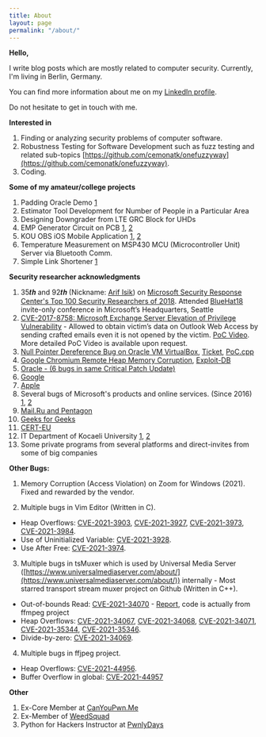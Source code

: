 ```yaml
---
title: About
layout: page
permalink: "/about/"
---
```


**Hello,**

I write blog posts which are mostly related to computer security. Currently, I'm living in Berlin, Germany.

You can find more information about me on my [LinkedIn profile](https://www.linkedin.com/in/cemkaragun/).

Do not hesitate to get in touch with me.


**Interested in**

1. Finding or analyzing security problems of computer software.
2. Robustness Testing for Software Development such as fuzz testing and related sub-topics [https://github.com/cemonatk/onefuzzyway](https://github.com/cemonatk/onefuzzyway).
3. Coding.


**Some of my amateur/college projects**

1. Padding Oracle Demo [1](https://github.com/cemonatk/padding-oracle-demo) 
3. Estimator Tool Development for Number of People in a Particular Area
4. Designing Downgrader from LTE GRC Block for UHDs
5. EMP Generator Circuit on PCB [1](https://www.youtube.com/watch?v=0AXbYcZK5Zg), [2](https://www.youtube.com/watch?v=L3rPS9NVulY)
6. KOU OBS iOS Mobile Application [1](https://archive.fo/IFAER), [2](https://apps.apple.com/tr/app/ko%C3%BC-%C3%B6bs/id1299810090)
7. Temperature Measurement on MSP430 MCU (Microcontroller Unit) Server via Bluetooth Comm.
8. Simple Link Shortener [1](https://github.com/cemonatk/simple-linkshortener)


**Security researcher acknowledgments**

1. 35𝒕𝒉 and 92𝒕𝒉 (Nickname: [Arif Isik](https://en.wikipedia.org/wiki/G.O.R.A.#Cast)) on [Microsoft Security Response Center's Top 100 Security Researchers of 2018](https://msrc-blog.microsoft.com/2018/08/08/microsofts-top-100-security-researchers-black-hat-2018-edition/). Attended [BlueHat18](https://en.wikipedia.org/wiki/BlueHat) invite-only conference in Microsoft’s Headquarters, Seattle
2. [CVE-2017-8758: Microsoft Exchange Server Elevation of Privilege Vulnerability](https://portal.msrc.microsoft.com/en-us/security-guidance/advisory/CVE-2017-8758) - Allowed to obtain victim’s data on Outlook Web Access by sending crafted emails even it is not opened by the victim. [PoC Video](https://www.youtube.com/watch?v=aM2CgwQRlfk). More detailed PoC Video is available upon request.	
3. [Null Pointer Dereference Bug on Oracle VM VirtualBox](https://cems.fun/2020/06/15/nullptr-dereference-virtualbox.html), [Ticket](https://www.virtualbox.org/ticket/19579), [PoC.cpp](https://www.virtualbox.org/attachment/ticket/19579/poc.cpp)
4. [Google Chromium Remote Heap Memory Corruption](https://cems.fun/2020/03/22/Chromium-Bug.html), [Exploit-DB](https://www.exploit-db.com/exploits/48237)
5. [Oracle - (6 bugs in same Critical Patch Update)](http://www.oracle.com/technetwork/security-advisory/cpujul2018-4258247.html)
6. [Google](https://vrp-game.appspot.com/profile/fc53bebf-3574-4c00-a6a1-f72e75ff84f0)
7. [Apple](https://support.apple.com/tr-tr/HT212716)
8. Several bugs of Microsoft's products and online services. (Since 2016) [1](https://www.microsoft.com/en-us/msrc/researcher-acknowledgments-online-services-archive), [2](https://portal.msrc.microsoft.com/en-us/security-guidance/researcher-acknowledgments-online-services)
9. [Mail.Ru and Pentagon](https://hackerone.com/cemonatk/thanks)
10. [Geeks for Geeks](https://www.geeksforgeeks.org/certificates/#Appreciation)
11. [CERT-EU](https://cert.europa.eu/cert/newsletter/en/latest_HallOfFame_.html)
12. IT Department of Kocaeli University [1](https://ebys.kocaeli.edu.tr/enVision/Validate_Doc.aspx?V=BEL94JFVZ), [2](https://ebys.kocaeli.edu.tr/enVision/Validate_Doc.aspx?V=BEKVTH63)
13. Some private programs from several platforms and direct-invites from some of big companies

**Other Bugs:**

1.  Memory Corruption (Access Violation) on Zoom for Windows (2021). Fixed and rewarded by the vendor.

2. Multiple bugs in Vim Editor (Written in C).
- Heap Overflows: [CVE-2021-3903](https://github.com/cemonatk/onefuzzyway/tree/main/CVEs/vim/CVE-2021-3903.md), [CVE-2021-3927](https://github.com/cemonatk/onefuzzyway/tree/main/CVEs/vim/CVE-2021-3927.md), [CVE-2021-3973](https://github.com/cemonatk/onefuzzyway/tree/main/CVEs/vim/CVE-2021-3973.md), [CVE-2021-3984](https://github.com/cemonatk/onefuzzyway/tree/main/CVEs/vim/CVE-2021-3984.md).
- Use of Uninitialized Variable: [CVE-2021-3928](https://github.com/cemonatk/onefuzzyway/tree/main/CVEs/vim/CVE-2021-3928.md).
- Use After Free: [CVE-2021-3974](https://github.com/cemonatk/onefuzzyway/tree/main/CVEs/vim/CVE-2021-3974.md).


3. Multiple bugs in tsMuxer which is used by Universal Media Server ([https://www.universalmediaserver.com/about/](https://www.universalmediaserver.com/about/)) internally - Most starred transport stream muxer project on Github (Written in C++).
- Out-of-bounds Read: [CVE-2021-34070](https://github.com/cemonatk/onefuzzyway/tree/main/CVEs/tsMuxer/CVE-2021-34070.md) - [Report](https://github.com/justdan96/tsMuxer/issues/426), code is actually from ffmpeg project
- Heap Overflows: [CVE-2021-34067](https://github.com/cemonatk/onefuzzyway/tree/main/CVEs/tsMuxer/CVE-2021-34067.md), [CVE-2021-34068](https://github.com/cemonatk/onefuzzyway/tree/main/CVEs/tsMuxer/CVE-2021-34068.md), [CVE-2021-34071](https://github.com/cemonatk/onefuzzyway/tree/main/CVEs/tsMuxer/CVE-2021-34071.md), [CVE-2021-35344](https://github.com/cemonatk/onefuzzyway/tree/main/CVEs/tsMuxer/CVE-2021-35344.md), [CVE-2021-35346](https://github.com/cemonatk/onefuzzyway/tree/main/CVEs/tsMuxer/CVE-2021-35346.md).
- Divide-by-zero: [CVE-2021-34069](https://github.com/cemonatk/onefuzzyway/tree/main/CVEs/tsMuxer/CVE-2021-34069.md).

4. Multiple bugs in ffjpeg project.
- Heap Overflows: [CVE-2021-44956](https://github.com/cemonatk/onefuzzyway/tree/main/CVEs/ffjpeg/CVE-2021-44956.md).
- Buffer Overflow in global: [CVE-2021-44957](https://github.com/cemonatk/onefuzzyway/tree/main/CVEs/ffjpeg/CVE-2021-44957.md)

**Other**

1. Ex-Core Member at [CanYouPwn.Me](https://canyoupwn.me/about-us/)
2. Ex-Member of [WeedSquad](https://weedsquad.github.io/pages/wall-of-fame.html)
3. Python for Hackers Instructor at [PwnlyDays](https://web.archive.org/web/20171213055013/http:/event.ybu.edu.tr/etkinlik/585)
